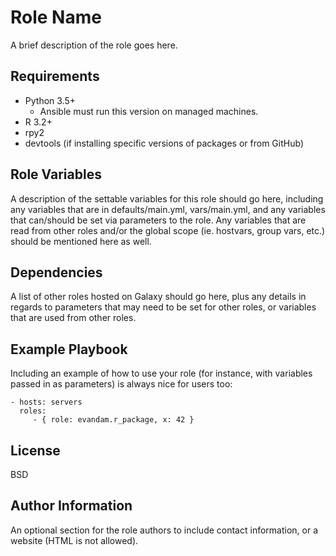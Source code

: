 Role Name
=========

A brief description of the role goes here.

Requirements
------------

* Python 3.5+
  * Ansible must run this version on managed machines.
* R 3.2+
* rpy2
* devtools (if installing specific versions of packages or from GitHub)



Role Variables
--------------

A description of the settable variables for this role should go here, including
any variables that are in defaults/main.yml, vars/main.yml, and any variables
that can/should be set via parameters to the role. Any variables that are read
from other roles and/or the global scope (ie. hostvars, group vars, etc.) should
be mentioned here as well.

Dependencies
------------

A list of other roles hosted on Galaxy should go here, plus any details in
regards to parameters that may need to be set for other roles, or variables that
are used from other roles.

Example Playbook
----------------

Including an example of how to use your role (for instance, with variables
passed in as parameters) is always nice for users too:

    - hosts: servers
      roles:
         - { role: evandam.r_package, x: 42 }

License
-------

BSD

Author Information
------------------

An optional section for the role authors to include contact information, or a
website (HTML is not allowed).
